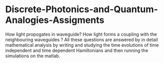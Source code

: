 # Discrete-Photonics-and-Quantum-Analogies-Assigments
How light propogates in waveguide? How light forms a coupling with the neighbouring waveguides ? All these questions are answered by in detail mathematical analysis by writing and studying the time evolutions of time independent and time dependent Hamiltonians and then running the simulations on the matlab.
